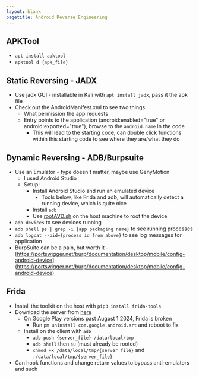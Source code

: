 ```yaml
---
layout: blank
pagetitle: Android Reverse Engineering
---
```


## APKTool
- `apt install apktool`
- `apktool d {apk_file}`

## Static Reversing - JADX
- Use jadx GUI - installable in Kali with `apt install jadx`, pass it the apk file
- Check out the AndroidManifest.xml to see two things:
    - What permission the app requests
    - Entry points to the application (android:enabled="true" or android:exported="true"), browse to the `android.name` in the code
        - This will lead to the starting code, can double click functions within this starting code to see where they are/what they do

## Dynamic Reversing - ADB/Burpsuite
- Use an Emulator - type doesn't matter, maybe use GenyMotion
  - I used Android Studio 
  - Setup:
    - Install Android Studio and run an emulated device
      - Tools below, like Frida and adb, will automatically detect a running device, which is quite nice
    - Install `adb`
    - Use [rootAVD.sh](https://gitlab.com/newbit/rootAVD) on the host machine to root the device
- `adb devices` to see devices running
- `adb shell ps | grep -i {app packaging name}` to see running processes
- `adb logcat --pid={process id from above}` to see log messages for application
- BurpSuite can be a pain, but worth it - [https://portswigger.net/burp/documentation/desktop/mobile/config-android-device](https://portswigger.net/burp/documentation/desktop/mobile/config-android-device)


## Frida
- Install the toolkit on the host with `pip3 install frida-tools`
- Download the server from [here](https://github.com/frida/frida/releases/latest) 
  - On Google Play versions past August 1 2024, Frida is broken
    - Run `pm uninstall com.google.android.art` and reboot to fix
  - Install on the client with `adb`
    - `adb push {server_file} /data/local/tmp`
    - `adb shell` then `su` (must already be rooted)
    - `chmod +x /data/local/tmp/{server_file}` and `./data/local/tmp/{server_file}`
- Can hook functions and change return values to bypass anti-emulators and such